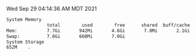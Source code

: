 Wed Sep 29 04:14:36 AM MDT 2021
```bash
System Memory
               total        used        free      shared  buff/cache   available
Mem:           7.7Gi       942Mi       4.6Gi       7.0Mi       2.1Gi       6.4Gi
Swap:          7.6Gi       660Mi       7.0Gi
System Storage
652M	.
```
```bash
